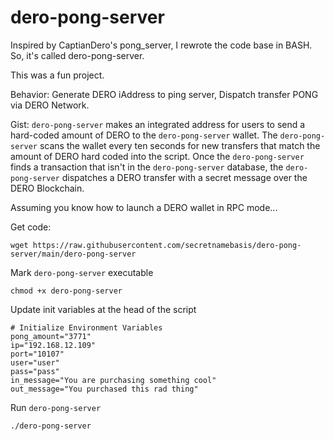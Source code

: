 # dero-pong-server
Inspired by CaptianDero's pong_server, I rewrote the code base in BASH. So, it's called dero-pong-server. 

This was a fun project.

Behavior:
Generate DERO iAddress to ping server,
Dispatch transfer PONG via DERO Network.

Gist:
`dero-pong-server` makes an integrated address for users to send a hard-coded amount of DERO to the `dero-pong-server` wallet. The `dero-pong-server` scans the wallet every ten seconds for new transfers that match the amount of DERO hard coded into the script. Once the `dero-pong-server` finds a transaction that isn't in the `dero-pong-server` database, the `dero-pong-server` dispatches a DERO transfer with a secret message over the DERO Blockchain.

Assuming you know how to launch a DERO wallet in RPC mode...

Get code:
```
wget https://raw.githubusercontent.com/secretnamebasis/dero-pong-server/main/dero-pong-server
```
Mark `dero-pong-server` executable 
```
chmod +x dero-pong-server
```
Update init variables at the head of the script
```
# Initialize Environment Variables
pong_amount="3771"
ip="192.168.12.109"
port="10107"
user="user"
pass="pass"
in_message="You are purchasing something cool"
out_message="You purchased this rad thing"
```
Run `dero-pong-server`
```
./dero-pong-server
```
